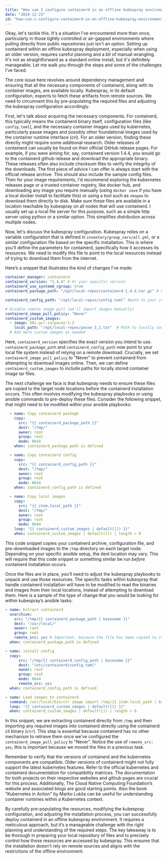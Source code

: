 ```yaml
---
title: "How can I configure containerd in an offline kubespray environment using an older version?"
date: "2024-12-23"
id: "how-can-i-configure-containerd-in-an-offline-kubespray-environment-using-an-older-version"
---
```


Okay, let's tackle this. It's a situation I've encountered more than once, particularly in those tightly controlled or air-gapped environments where pulling directly from public repositories just isn't an option. Setting up containerd within an offline kubespray deployment, especially when using an older version, requires careful planning and a bit of manual wrangling. It's not as straightforward as a standard online install, but it's definitely manageable. Let me walk you through the steps and some of the challenges I've faced.

The core issue here revolves around dependency management and ensuring that all the necessary components of containerd, along with its container images, are available locally. Kubespray, in its default configuration, expects to fetch these artifacts from remote sources. We need to circumvent this by pre-populating the required files and adjusting the kubespray configuration accordingly.

First, let's talk about acquiring the necessary components. For containerd, this typically means the containerd binary itself, configuration files (like `config.toml`), and the necessary container images used by kubernetes, particularly pause images and possibly other foundational images used by the container runtime interface (cri). For an older version, finding these directly might require some additional research. Older releases of containerd can usually be found on their official GitHub release pages. For example, if you were aiming for, say, containerd version 1.4.4, you would go to the containerd github release and download the appropriate binary. These releases often also include checksum files to verify the integrity of the downloads. The first piece of advice I can offer is always start with the official release archive. This should also include the sample config files. Then for your image requirements, I'd recommend exploring the kubernetes releases page or a trusted container registry, like docker hub, and downloading any image you require manually (using `docker save` if you have a local docker install to facilitate this) or using a tool such as `skopeo` to download them directly to disk. Make sure these files are available in a location reachable by kubespray on all nodes that will use containerd. I usually set up a local file server for this purpose, such as a simple http server using python or a similar option. This simplifies distribution across multiple nodes.

Now, let's discuss the kubespray configuration. Kubespray relies on a variable configuration that is defined in `inventory/group_vars/all.yml`, or a similar configuration file based on the specific installation. This is where you'll define the parameters for containerd, specifically how it accesses its resources. We need to modify this file to point to the local resources instead of trying to download them from the internet.

Here’s a snippet that illustrates the kind of changes I’ve made:

```yaml
container_manager: containerd
containerd_version: "1.4.4" # Or your specific version
containerd_use_systemd_cgroup: true
containerd_package_path: "/opt/local-repos/containerd-1.4.4.tar.gz" # Path to your containerd archive

containerd_config_path: "/opt/local-repos/config.toml" #path to your config file

# Disable remote image pull (we'll import images manually)
containerd_image_pull_policy: "Never"
containerd_custom_images:
  - image: k8s.gcr.io/pause:3.2
    local_path: "/opt/local-repos/pause_3_2.tar"  # Path to locally saved image tar file
  # Add more custom images as needed
```

Here, `containerd_version` specifies the exact version you intend to use. `containerd_package_path` and `containerd_config_path` now point to your local file system instead of relying on a remote download. Crucially, we set `containerd_image_pull_policy` to "Never" to prevent containerd from attempting to download images online. Then, we can define `containerd_custom_images` to include paths for locally stored container image tar files.

The next challenge we face is that kubespray needs to ensure these files are copied to the target node locations before the containerd installation occurs. This often involves modifying the kubespray playbooks or using ansible commands to pre-deploy these files. Consider the following snippet, that might need to be modified within your ansible playbooks:

```yaml
  - name: Copy containerd package
    copy:
      src: "{{ containerd_package_path }}"
      dest: "/tmp/"
      owner: root
      group: root
      mode: 0644
    when: containerd_package_path is defined

  - name: Copy containerd config
    copy:
      src: "{{ containerd_config_path }}"
      dest: "/tmp/"
      owner: root
      group: root
      mode: 0644
    when: containerd_config_path is defined

  - name: Copy local images
    copy:
      src: "{{ item.local_path }}"
      dest: "/tmp/"
      owner: root
      group: root
      mode: 0644
    loop: "{{ containerd_custom_images | default([]) }}"
    when: containerd_custom_images | default([]) | length > 0
```

This code snippet copies your containerd archive, configuration file, and pre-downloaded images to the `/tmp` directory on each target node. Depending on your specific ansible setup, the dest location may vary. This will require that this code snippet or something similar be run *before* containerd installation occurs.

Once the files are in place, you’ll need to adjust the kubespray playbooks to unpack and use those resources. The specific tasks within kubespray that handle containerd installation will have to be modified to read the binaries and images from their local locations, instead of attempting to download them. Here is a sample of the type of change that you would be looking for within kubespray’s ansible tasks:

```yaml
- name: Extract containerd
  unarchive:
    src: "/tmp/{{ containerd_package_path | basename }}"
    dest: "/usr/local/"
    owner: root
    group: root
    remote_src: yes # Important, because the file has been copied to remote
  when: containerd_package_path is defined

- name: install config
  copy:
      src: "/tmp/{{ containerd_config_path | basename }}"
      dest: "/etc/containerd/config.toml"
      owner: root
      group: root
      mode: 0644
      remote_src: yes
  when: containerd_config_path is defined

- name: Load images to containerd
  command: /usr/local/bin/ctr image import /tmp/{{ item.local_path | basename }}
  loop: "{{ containerd_custom_images | default([]) }}"
  when: containerd_custom_images | default([]) | length > 0

```

In this snippet, we are extracting containerd directly from `/tmp` and then importing any required images into containerd directly using the containerd cli binary (`ctr`). This step is essential because containerd has no other mechanism to retrieve them once we've configured the `containerd_image_pull_policy` to "Never". Notice the use of `remote_src: yes`, this is important because we moved the files in a previous task.

Remember to verify that the versions of containerd and the kubernetes components are compatible. Older versions of containerd might not fully support the latest kubernetes features. Refer to the official kubernetes and containerd documentation for compatibility matrices. The documentation for both projects on their respective websites and github pages are crucial for this process. Additionally, The Cloud Native Computing Foundation’s website and associated blogs are good starting points. Also the book "Kubernetes in Action" by Marko Lukša can be useful for understanding container runtimes within a Kubernetes context.

By carefully pre-populating the resources, modifying the kubespray configuration, and adjusting the installation process, you can successfully deploy containerd in an offline kubespray environment. It requires a meticulous approach, but it’s a manageable challenge with the right planning and understanding of the required steps. The key takeaway is to be thorough in preparing your local repository of files and to precisely control how those resources are accessed by kubespray. This ensures that the installation doesn't rely on remote sources and aligns with the restrictions of the offline environment.
